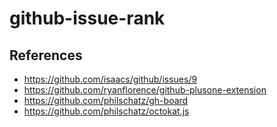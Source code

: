# github-issue-rank

## References

* https://github.com/isaacs/github/issues/9
* https://github.com/ryanflorence/github-plusone-extension
* https://github.com/philschatz/gh-board
* https://github.com/philschatz/octokat.js
